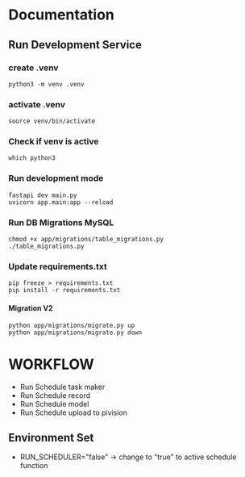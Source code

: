 # Documentation

## Run Development Service
### create .venv
    python3 -m venv .venv

### activate .venv
    source venv/bin/activate

### Check if venv is active
    which python3

### Run development mode
    fastapi dev main.py
    uvicorn app.main:app --reload

### Run DB Migrations MySQL
    chmod +x app/migrations/table_migrations.py
    ./table_migrations.py

### Update requirements.txt
    pip freeze > requirements.txt
    pip install -r requirements.txt

#### Migration V2
    python app/migrations/migrate.py up
    python app/migrations/migrate.py down 

# WORKFLOW
- Run Schedule task maker
- Run Schedule record
- Run Schedule model
- Run Schedule upload to pivision

## Environment Set
- RUN_SCHEDULER="false" -> change to "true" to active schedule function